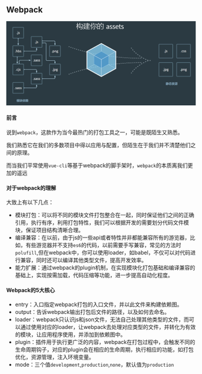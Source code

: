 ## Webpack

![image-20210621221700090](image-20210621221700090.png)

#### 前言

说到`webpack`，这款作为当今最热门的打包工具之一，可能是既陌生又熟悉。

我们熟悉它在我们的多数项目中得以应用与配置，但陌生在于我们并不清楚他们之间的原理。

而当我们平常使用`vue-cli`等基于webpack的脚手架时，`webpack`的本质离我们更加的遥远

#### 对于webpack的理解

大致上有以下几点：

- 模块打包：可以将不同的模块文件打包整合在一起，同时保证他们之间的正确引用，执行有序，利用打包特性，我们可以根据开发的需要划分代码文件模块，保证项目结构清晰合理。
- 编译兼容：在以前，由于js的一些api或者特性并非都能兼容所有的游览器，比如，有些游览器并不支持`es6`的代码，以前需要手写兼容，常见的方法时`polufill`,但在webpack中，你可以使用loader，如babel，不仅可以对代码进行兼容，同时还可以编译其他类型文件，提高开发效率。
- 能力扩展：通过webpack的plugin机制，在实现模块化打包基础和编译兼容的基础上，实现按需加载，代码压缩等功能，进一步提高自动化程度。

#### Webpack的5大核心

- entry：入口指定webpack打包的入口文件，并以此文件来构建依赖图。
- output：告诉webpack输出打包后文件的路径，以及如何去命名。
- loader：webpack只认识js和json文件，无法自己处理其他类型的文件，而可以通过使用对应的loader，让webpack去处理对应类型的文件，并转化为有效的模块，让应用程序使用，并添加到依赖图中。
- plugin：插件用于执行更广泛的内容，webpack在打包过程中，会触发不同的生命周期钩子，对应的plugin会在相应的生命周期，执行相应的功能，如打包优化，资源管理，注入环境变量。
- mode：三个值`development`,`production`,`none`，默认值为`production`